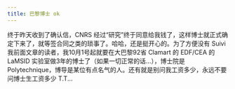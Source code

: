 ```yaml
---
title: 巴黎博士 ok
---
```


终于昨天收到了确认信，CNRS 经过“研究”终于同意给我钱了，这样博士就正式确定下来了，就等签合同之类的琐事了。哈哈，还是挺开心的。为了方便没有 Suivi 我前面文章的读者，我10月1号起就要在大巴黎92省 Clamart 的 EDF/CEA 的 LaMSID 实验室做3年的博士了（如果一切正常的话...），博士院是 Polytechnique，博导是某位有点名气的人。还有就是别问我工资多少，永远不要问博士生工资多少 T.T...